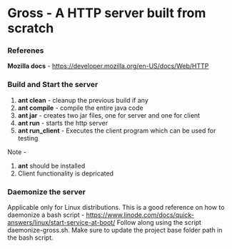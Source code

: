 # Gross - A HTTP server built from scratch

### Referenes

**Mozilla docs** - https://developer.mozilla.org/en-US/docs/Web/HTTP



### Build and Start the server
1. **ant clean** - cleanup the previous build if any
2. **ant compile** - compile the entire java code
3. **ant jar** - creates two jar files, one for server and one for client
4. **ant run** - starts the http server
5. **ant run_client** - Executes the client program which can be used for testing


Note - 
1. **ant** should be installed
2. Client functionality is depricated


### Daemonize the server
Applicable only for Linux distributions. 
This is a good reference on how to daemonize a bash script - https://www.linode.com/docs/quick-answers/linux/start-service-at-boot/
Follow along using the script daemonize-gross.sh. Make sure to update the project base folder path in the bash script.
